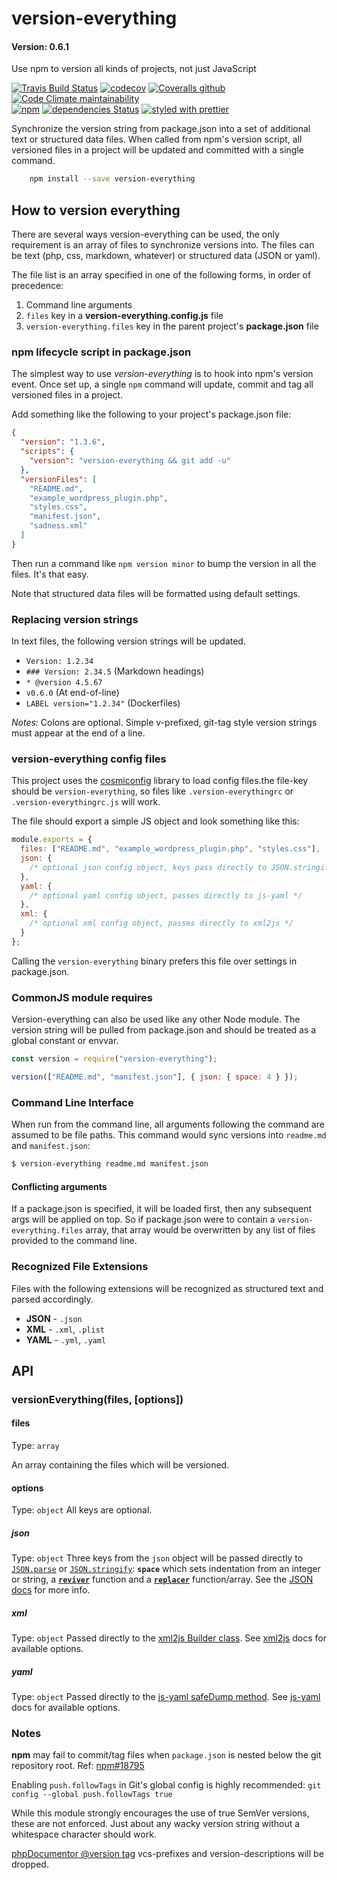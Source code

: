 # version-everything

#### Version: 0.6.1

Use npm to version all kinds of projects, not just JavaScript

[![Travis Build Status](https://img.shields.io/travis/joemaller/version-everything?logo=travis)](https://travis-ci.org/joemaller/version-everything)
[![codecov](https://codecov.io/gh/joemaller/version-everything/branch/master/graph/badge.svg)](https://codecov.io/gh/joemaller/version-everything)
[![Coveralls github](https://img.shields.io/coveralls/github/joemaller/version-everything?label=Coveralls)](https://coveralls.io/github/joemaller/version-everything)
[![Code Climate maintainability](https://img.shields.io/codeclimate/maintainability/joemaller/version-everything)](https://codeclimate.com/github/joemaller/version-everything)<br>
[![npm](https://img.shields.io/npm/v/version-everything.svg)](https://www.npmjs.com/package/version-everything)
[![dependencies Status](https://david-dm.org/joemaller/version-everything/status.svg)](https://david-dm.org/joemaller/version-everything)
[![styled with prettier](https://img.shields.io/badge/styled_with-prettier-ff69b4.svg)](https://github.com/prettier/prettier)

Synchronize the version string from package.json into a set of additional text or structured data files. When called from npm's version script, all versioned files in a project will be updated and committed with a single command.

```sh
    npm install --save version-everything
```

## How to version everything

There are several ways version-everything can be used, the only requirement is an array of files to synchronize versions into. The files can be text (php, css, markdown, whatever) or structured data (JSON or yaml<!-- or xml, eventually -->).

The file list is an array specified in one of the following forms, in order of precedence:

1. Command line arguments
2. `files` key in a **version-everything.config.js** file
3. `version-everything.files` key in the parent project's **package.json** file

### npm lifecycle script in package.json

The simplest way to use _version-everything_ is to hook into npm's version event. Once set up, a single `npm` command will update, commit and tag all versioned files in a project.

Add something like the following to your project's package.json file:

```json
{
  "version": "1.3.6",
  "scripts": {
    "version": "version-everything && git add -u"
  },
  "versionFiles": [
    "README.md",
    "example_wordpress_plugin.php",
    "styles.css",
    "manifest.json",
    "sadness.xml"
  ]
}
```

Then run a command like `npm version minor` to bump the version in all the files. It's that easy.

Note that structured data files will be formatted using default settings.

### Replacing version strings

In text files, the following version strings will be updated.

- `Version: 1.2.34`
- `### Version: 2.34.5` (Markdown headings)
- `* @version 4.5.67`
- `v0.6.0` (At end-of-line)
- `LABEL version="1.2.34"` (Dockerfiles)

_Notes:_ Colons are optional. Simple v-prefixed, git-tag style version strings must appear at the end of a line.

### version-everything config files

This project uses the [cosmiconfig](https://www.npmjs.com/package/cosmiconfig) library to load config files.the file-key should be `version-everything`, so files like `.version-everythingrc` or `.version-everythingrc.js` will work.

The file should export a simple JS object and look something like this:

```js
module.exports = {
  files: ["README.md", "example_wordpress_plugin.php", "styles.css"],
  json: {
    /* optional json config object, keys pass directly to JSON.stringify */
  },
  yaml: {
    /* optional yaml config object, passes directly to js-yaml */
  },
  xml: {
    /* optional xml config object, passes directly to xml2js */
  }
};
```

Calling the `version-everything` binary prefers this file over settings in package.json.

### CommonJS module requires

Version-everything can also be used like any other Node module. The version string will be pulled from package.json and should be treated as a global constant or envvar.

```js
const version = require("version-everything");

version(["README.md", "manifest.json"], { json: { space: 4 } });
```

### Command Line Interface

When run from the command line, all arguments following the command are assumed to be file paths. This command would sync versions into `readme.md` and `manifest.json`:

```sh
$ version-everything readme.md manifest.json
```

#### Conflicting arguments

If a package.json is specified, it will be loaded first, then any subsequent args will be applied on top. So if package.json were to contain a `version-everything.files` array, that array would be overwritten by any list of files provided to the command line.

### Recognized File Extensions

Files with the following extensions will be recognized as structured text and parsed accordingly.

- **JSON** - `.json`
- **XML** - `.xml`, `.plist`
- **YAML** - `.yml`, `.yaml`

## API

### versionEverything(files, [options])

#### files

Type: `array`

An array containing the files which will be versioned.

#### options

Type: `object`
All keys are optional.

##### json

Type: `object`
Three keys from the `json` object will be passed directly to [`JSON.parse`][jsonparse] or [`JSON.stringify`][stringify]: **`space`** which sets indentation from an integer or string, a **[`reviver`][reviver]** function and a **[`replacer`][replacer]** function/array. See the [JSON docs][stringify] for more info.

##### xml

Type: `object`
Passed directly to the [xml2js Builder class][xml2js-builder]. See [xml2js][] docs for available options.

##### yaml

Type: `object`
Passed directly to the [js-yaml safeDump method][safedump]. See [js-yaml][] docs for available options.

### Notes

**npm** may fail to commit/tag files when `package.json` is nested below the git repository root. Ref: [npm#18795][npm18795]

Enabling `push.followTags` in Git's global config is highly recommended: `git config --global push.followTags true`

While this module strongly encourages the use of true SemVer versions, these are not enforced. Just about any wacky version string without a whitespace character should work.

[phpDocumentor @version tag][phpdoc-version] vcs-prefixes and version-descriptions will be dropped.

[webpack]: https://webpack.github.io/docs/configuration.html
[eslint]: http://eslint.org/docs/user-guide/configuring#configuration-file-formats
[xml2js]: https://www.npmjs.com/package/xml2js
[xml2js-builder]: https://www.npmjs.com/package/xml2js#options-for-the-builder-class
[jsondocs]: https://developer.mozilla.org/en-US/docs/Web/JavaScript/Reference/Global_Objects/JSON
[jsonparse]: https://developer.mozilla.org/en-US/docs/Web/JavaScript/Reference/Global_Objects/JSON/parse
[stringify]: https://developer.mozilla.org/en-US/docs/Web/JavaScript/Reference/Global_Objects/JSON/stringify
[reviver]: https://developer.mozilla.org/en-US/docs/Web/JavaScript/Reference/Global_Objects/JSON/parse#Using_the_reviver_parameter
[replacer]: https://developer.mozilla.org/en-US/docs/Web/JavaScript/Reference/Global_Objects/JSON/stringify#The_replacer_parameter
[js-yaml]: https://www.npmjs.com/package/js-yaml
[safedump]: https://www.npmjs.com/package/js-yaml#safedump-object---options-
[phpdoc-version]: https://docs.phpdoc.org/references/phpdoc/tags/version.html
[npm18795]: https://github.com/npm/npm/issues/18795
